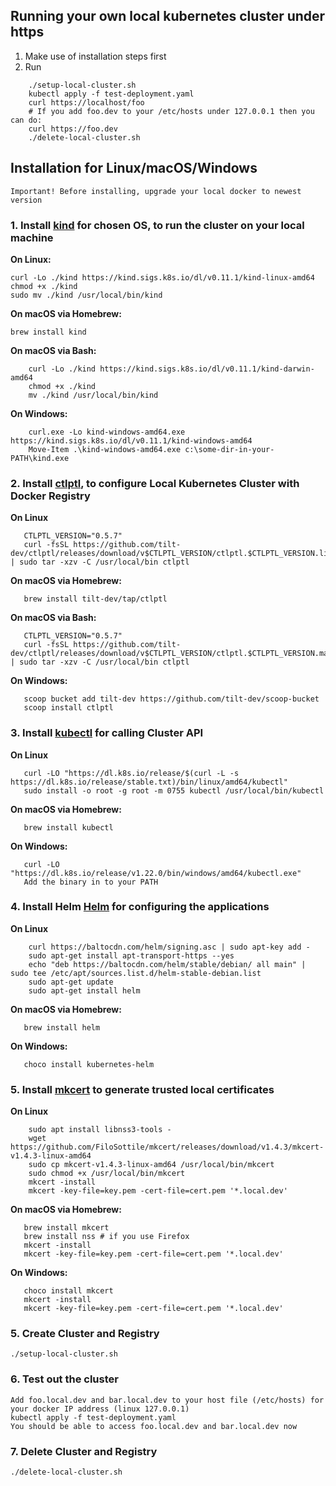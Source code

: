 ## Running your own local kubernetes cluster under https

1. Make use of installation steps first
2. Run

```
    ./setup-local-cluster.sh   
    kubectl apply -f test-deployment.yaml  
    curl https://localhost/foo  
    # If you add foo.dev to your /etc/hosts under 127.0.0.1 then you can do:  
    curl https://foo.dev  
    ./delete-local-cluster.sh
```

## Installation for Linux/macOS/Windows

``Important! Before installing, upgrade your local docker to newest version``

### 1. Install [kind](https://kind.sigs.k8s.io/docs/user/quick-start#installation) for chosen OS, to run the cluster on your local machine

**On Linux:**

    curl -Lo ./kind https://kind.sigs.k8s.io/dl/v0.11.1/kind-linux-amd64
    chmod +x ./kind
    sudo mv ./kind /usr/local/bin/kind

**On macOS via Homebrew:**

    brew install kind

**On macOS via Bash:**

```
    curl -Lo ./kind https://kind.sigs.k8s.io/dl/v0.11.1/kind-darwin-amd64
    chmod +x ./kind
    mv ./kind /usr/local/bin/kind
```   

**On Windows:**

```
    curl.exe -Lo kind-windows-amd64.exe https://kind.sigs.k8s.io/dl/v0.11.1/kind-windows-amd64
    Move-Item .\kind-windows-amd64.exe c:\some-dir-in-your-PATH\kind.exe
```

### 2. Install [ctlptl](https://github.com/tilt-dev/ctlptl#how-do-i-install-it), to configure Local Kubernetes Cluster with Docker Registry

**On Linux**

```   
   CTLPTL_VERSION="0.5.7"
   curl -fsSL https://github.com/tilt-dev/ctlptl/releases/download/v$CTLPTL_VERSION/ctlptl.$CTLPTL_VERSION.linux.x86_64.tar.gz | sudo tar -xzv -C /usr/local/bin ctlptl
```

**On macOS via Homebrew:**

```
   brew install tilt-dev/tap/ctlptl
```   

**On macOS via Bash:**

```
   CTLPTL_VERSION="0.5.7"
   curl -fsSL https://github.com/tilt-dev/ctlptl/releases/download/v$CTLPTL_VERSION/ctlptl.$CTLPTL_VERSION.mac.x86_64.tar.gz | sudo tar -xzv -C /usr/local/bin ctlptl
```

**On Windows:**

```
   scoop bucket add tilt-dev https://github.com/tilt-dev/scoop-bucket
   scoop install ctlptl
```

### 3. Install [kubectl](https://kubernetes.io/docs/tasks/tools/) for calling Cluster API

**On Linux**

```   
   curl -LO "https://dl.k8s.io/release/$(curl -L -s https://dl.k8s.io/release/stable.txt)/bin/linux/amd64/kubectl"
   sudo install -o root -g root -m 0755 kubectl /usr/local/bin/kubectl
```

**On macOS via Homebrew:**

```
   brew install kubectl 
```

**On Windows:**

```
   curl -LO "https://dl.k8s.io/release/v1.22.0/bin/windows/amd64/kubectl.exe"
   Add the binary in to your PATH
```

### 4. Install Helm [Helm](https://helm.sh/docs/intro/install/) for configuring the applications

**On Linux**

```   
    curl https://baltocdn.com/helm/signing.asc | sudo apt-key add -
    sudo apt-get install apt-transport-https --yes
    echo "deb https://baltocdn.com/helm/stable/debian/ all main" | sudo tee /etc/apt/sources.list.d/helm-stable-debian.list
    sudo apt-get update
    sudo apt-get install helm
```

**On macOS via Homebrew:**

```
   brew install helm
```

**On Windows:**

```
   choco install kubernetes-helm
```

### 5. Install [mkcert](https://github.com/FiloSottile/mkcert) to generate trusted local certificates

**On Linux**

```   
    sudo apt install libnss3-tools -
    wget https://github.com/FiloSottile/mkcert/releases/download/v1.4.3/mkcert-v1.4.3-linux-amd64
    sudo cp mkcert-v1.4.3-linux-amd64 /usr/local/bin/mkcert
    sudo chmod +x /usr/local/bin/mkcert
    mkcert -install
    mkcert -key-file=key.pem -cert-file=cert.pem '*.local.dev' 
```

**On macOS via Homebrew:**

```
   brew install mkcert 
   brew install nss # if you use Firefox
   mkcert -install
   mkcert -key-file=key.pem -cert-file=cert.pem '*.local.dev' 
```

**On Windows:**

```
   choco install mkcert
   mkcert -install
   mkcert -key-file=key.pem -cert-file=cert.pem '*.local.dev' 
```

### 5. Create Cluster and Registry

```
./setup-local-cluster.sh
```

### 6. Test out the cluster

```
Add foo.local.dev and bar.local.dev to your host file (/etc/hosts) for your docker IP address (linux 127.0.0.1)
kubectl apply -f test-deployment.yaml
You should be able to access foo.local.dev and bar.local.dev now
```

### 7. Delete Cluster and Registry

```
./delete-local-cluster.sh
```
